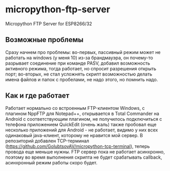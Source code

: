 # micropython-ftp-server
Micropython FTP Server for ESP8266/32


## Возможные проблемы
Сразу начнем про проблемы: 
   во-первых, пассивный режим может не работать на windows (у меня 10) из-за брандмауэра, он почему-то разрывает соединение при команде PASV, добавил возможность активного режима, тогда работает, но спросит разрешения открыть порт;
   во-вторых, не стал усложнять скрипт возможностью делать имена файлов и папок с пробелами, не надо этого, но помнить надо.
  
## Как и где работает
Работает нормально со встроенным FTP-клиентом Windows, с плагином NppFTP для Notepad++, открывается в Total Commander на Android с соответствующим плагином, не получилось подключиться с телефона приложением QuickEdit (очень жаль) также пробовал еще несколько приложений для Android - не работает, видимо у них всех одинаковый java-клиент, которому не нравится мой сервер.
В репозиторий добавлен TCP-терминал (https://github.com/GolubtsovAV/micropython-tcp-terminal), теперь провода еще меньше нужны.
FTP сервер пока не работает асинхронно, поэтому во время выполнения скрипта не будет срабатывать callback, асинхронный режим работы скоро будет.
